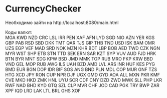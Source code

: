 # CurrencyChecker

Необходимо зайти на http://localhost:8080/main.html

Коды валют:							
MGA	KWD	NZD	CRC	LSL	IRR	PEN	XAF
AFN	LYD	SGD	NIO	AZN	YER	KGS	GBP
PAB	RSD	SBD	DKK	TMТ	QAR	TJS	GIP
THB	TND	USD	ISK	BAM	OMR	UZS	EGP
VEF	MAD	SRD	NOK	MZN	KHR	BDT	LBP
BOB	AED	TWD	CZK	NGN	MYR	WST	SHP
ETB	STN	TTD	SEK	ERN	SAR	KZT	SYP
VUV	AUD	FJD	HRK	BTN	BYR	MNT	SDG
KPW	BSD	JMD	MMK	TOP	RUB	MRO	FKP
KRW	BBD	VND	GEL	MOP	RUB	AWG	ILS
UAH	BZD	AMD	LVL	ARS	INR	HUF	KES
PYG	BMD	EUR	BGN	DOP	IDR	BIF	SOS
ANG	BND	PLN	MDL	COP	MUR	GNF	TZS
HTG	XCD	JPY	RON	CUP	NPR	DJF	UGX
GMD	GYD	AOA	ALL	MXN	PKR	KMF	CVE
MKD	HKD	ZMK	HNL	UYU	SCR	CDF	CNY
DZD	ZWD	MWK	SLL	PHP	LKR	RWF	NAD
BHD	KYD	GTQ	SZL	CLP	MVR	CHF	
JOD	CAD	PGK	TRY	BWP	ZAR	XPF	
IQD	LRD	LAK	LTL	BRL	GHS	XOF	

